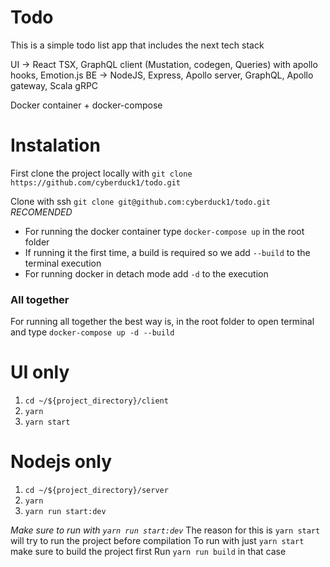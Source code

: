 # Todo

This is a simple todo list app that includes the next tech stack

UI -> React TSX, GraphQL client (Mustation, codegen, Queries) with apollo hooks, Emotion.js 
BE -> NodeJS, Express, Apollo server, GraphQL, Apollo gateway, Scala gRPC

Docker container + docker-compose

# Instalation

First clone the project locally with `git clone https://github.com/cyberduck1/todo.git`

Clone with ssh `git clone git@github.com:cyberduck1/todo.git` _RECOMENDED_

* For running the docker container type `docker-compose up` in the root folder
* If running it the first time, a build is required so we add `--build` to the terminal execution
* For running docker in detach mode add `-d` to the execution

### All together
For running all together the best way is, in the root folder to open
terminal and type `docker-compose up -d --build`

# UI only

1. `cd ~/${project_directory}/client`
2. `yarn`
3. `yarn start`


# Nodejs only

1. `cd ~/${project_directory}/server`
2. `yarn`
3. `yarn run start:dev`

*Make sure to run with `yarn run start:dev`*
The reason for this is `yarn start` will try to run the project before compilation
To run with just `yarn start` make sure to build the project first
Run `yarn run build` in that case



